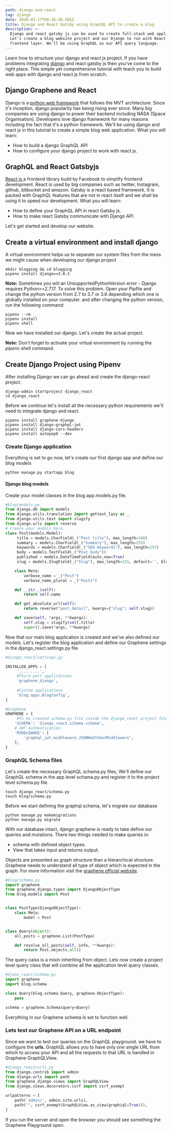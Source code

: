 ```yaml
---
path: django-and-react
tag: django
date: 2020-03-17T00:36:36.585Z
title: Django and React Gatsby using GraphQL API to create a blog
description: >-
  Django and react gatsby js can be used to create full-stack web application.
  Let's create a blog website project and our Django to run with React js as the
  frontend layer. We'll be using GraphQL as our API query language.
---
```

Learn how to structure your django and react js project. If you have problems integrating [django](https://clouditate.com/django-postgresql-and-docker-setup-linux/) and react gatsby js then you've come to the right place. This simple yet comprehensive tutorial with teach you to build web apps with django and react js from scratch. 

## Django Graphene and React

Django is a [python web framework](https://www.theophilusn.com/blog/history-of-python-programming-language/) that follows the MVT architecture. Since it's inception, django popularity has being rising ever since. Many big companies are using django to power their backend including NASA (Space Organisation). Developers love django framework for many reasons including the fact that it's a python framework. We'll be using django and react js in this tutorial to create a simple blog web application. What you will learn:

* How to build a django GraphQL API
* How to configure your django project to work with react js.

## GraphQL and React Gatsbyjs

[React js ](https://clouditate.com/react-tutorial-getting-started/)a frontend library build by Facebook to simplify frontend development. React is used by big companies such as twitter, Instagram, github, bitbucket and amazon. Gatsby is a react based framework. It is packed with GraphQL features that are not in react itself and we shall be using it to speed our development. What you will learn:

* How to define your GraphQL API in react Gatsby js.
* How to make react Gatsby communicate with Django API.

Let's get started and develop our website.

## Create a virtual environment and install django

A virtual environment helps us to separate our system files from the mess we might cause when developing our django project

```
mkdir blogging && cd blogging
pipenv install django==3.0.3
```

**Note:** Sometimes you will an UnsupportedPythonVersion error - Django requires Python>=2.7.17. To solve this problem. Open your Pipfile and change the python version from 2.7 to 3.7 or 3.6 depending which one is globally installed on your computer. and after changing the python version, run the following command:

```
pipenv --rm
pipenv install
pipenv shell 
```

Now we have installed our django. Let's create the actual project.

**Note:** Don't forget to activate your virtual environment by running the *pipenv shell* command.

## Create Django Project using Pipenv

After installing Django we can go ahead and create the django-react project. 

```
django-admin startproject django_react
cd django_react
```

Before we continue let's install all the necessary python requirements we'll need to integrate django and react.

```
pipenv install graphene-django
pipenv install django-graphql-jwt
pipenv install django-cors-headers
pipenv install autopep8 --dev
```

### Create Django application

Everything is set to go now, let's create our first django app and define our blog models

```
python manage.py startapp blog
```

#### Django blog models

Create your model classes in the blog app.models.py file.

```python
#blog/models.py
from django.db import models
from django.utils.translation import gettext_lazy as _ 
from django.utils.text import slugify
from django.urls import reverse
# Create your models here.
class Post(models.Model):
     title = models.CharField(_("Post title"), max_length=100)
     summary = models.CharField(_("Summary"), max_length=255)
     keywords = models.CharField(_("SEO Keywords"), max_length=255)
     body = models.TextField(_("Post body"))
     published = models.DateTimeField(auto_now=True)
     slug = models.SlugField(_("Slug"), max_length=255, default='', blank=True, unique=True)    

    class Meta:
        verbose_name = _("Post")
        verbose_name_plural = _("Posts")

    def __str__(self):
        return self.name

    def get_absolute_url(self):
        return reverse("post_detail", kwargs={"slug": self.slug})

    def save(self, *args, **kwargs):
        self.slug = slugify(self.title)
        super().save(*args, **kwargs)
```

Now that our main blog application is created and we've also defined our models. Let's register the blog application and define our Graphene settings in the django_react.settings.py file 

```python
#django_react/settings.py

INSTALLED_APPS = [
     '.........',
     #Third part applications
     'graphene_django',
      
     #Custom applications
     'blog.apps.BlogConfig',
]

#Graphene
GRAPHENE = {
     #To be created schema.py file inside the django_react project folder
    'SCHEMA': 'django_react.schema.schema',
    # JWT Authentication
    'MIDDLEWARE': [
        'graphql_jwt.middleware.JSONWebTokenMiddleware',
    ],
}
```

### GraphQL Schema files

Let's create the necessary GraphQL schema.py files, We'll define our GraphQL schema in the app level schama.py and register it to the project level schema.py file.

```
touch django_react/schema.py
touch blog/schema.py
```

Before we start defining the graphql schema, let's migrate our database

```
python manage.py makemigrations
python manage.py migrate
```

With our database intact, django graphene is ready to take define our queries and mutations. There two things needed to make queries in:

* schema with defined object types.
* View that takes input and returns output.

Objects are presented as graph structure than a hierarchical structure. Graphene needs to understand all type of object which is expected in the graph.  For more information visit the [graphene official website](https://docs.graphene-python.org/projects/django/en/latest/tutorial-plain/).

```python
#blog/schema.py
import graphene
from graphene_django.types import DjangoObjectType
from blog.models import Post


class PostType(DjangoObjectType):
    class Meta:
        model = Post


class Query(object):
    all_posts = graphene.List(PostType)

    def resolve_all_posts(self, info, **kwargs):
        return Post.objects.all()
```

The query calss is a mixin inheriting from object. Lets now create a project level query class that will combine all the application level query classes.

```python
#djano_react/schema.py
import graphene
import blog.schema

class Query(blog.schema.Query, graphene.ObjectType):
    pass

schema = graphene.Schema(query=Query)
```

Everything in our Graphene schema is set to function well.  

### Lets test our Graphene API on a URL endpoint

Since we want to test our queries on the GraphQL playground, we have to configure the **urls.** GraphQL allows you to have only one single URL from which to access your API and all the requests to that URL is handled in Graphene GraphQLView.

```python
#django_react/urls.py
from django.contrib import admin
from django.urls import path
from graphene_django.views import GraphQLView
from django.views.decorators.csrf import csrf_exempt

urlpatterns = [
    path('admin/', admin.site.urls),
    path("", csrf_exempt(GraphQLView.as_view(graphiql=True))),
]
```

If you run the server and open the browser you should see something the Graphene Playground open.